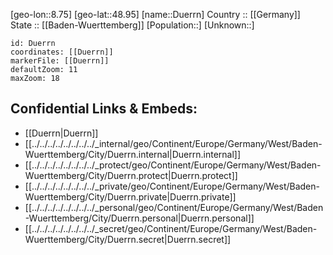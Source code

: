 ﻿---
location: [48.95,8.75] 
mapzoom: [7,12] 
mapmarker: city 
type: City
tags:
- geo/City


SpocWebEntityId: 29941
isDeleted: false
confidential: public

---
[geo-lon::8.75] 
[geo-lat::48.95] 
[name::Duerrn] 
Country :: [[Germany]]  
State :: [[Baden-Wuerttemberg]] 
[Population::] 
[Unknown::] 


```leaflet
id: Duerrn
coordinates: [[Duerrn]] 
markerFile: [[Duerrn]] 
defaultZoom: 11 
maxZoom: 18
```


## Confidential Links & Embeds: 
- [[Duerrn|Duerrn]]  
- [[../../../../../../../../_internal/geo/Continent/Europe/Germany/West/Baden-Wuerttemberg/City/Duerrn.internal|Duerrn.internal]] 
- [[../../../../../../../../_protect/geo/Continent/Europe/Germany/West/Baden-Wuerttemberg/City/Duerrn.protect|Duerrn.protect]] 
- [[../../../../../../../../_private/geo/Continent/Europe/Germany/West/Baden-Wuerttemberg/City/Duerrn.private|Duerrn.private]] 
- [[../../../../../../../../_personal/geo/Continent/Europe/Germany/West/Baden-Wuerttemberg/City/Duerrn.personal|Duerrn.personal]] 
- [[../../../../../../../../_secret/geo/Continent/Europe/Germany/West/Baden-Wuerttemberg/City/Duerrn.secret|Duerrn.secret]] 

